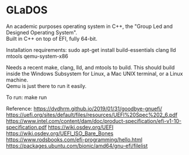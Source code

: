 # GLaDOS
An academic purposes operating system in C++, the 
"Group Led and Designed Operating System".  
Built in C++ on top of EFI, fully 64-bit.

Installation requirements:
	sudo apt-get install build-essentials clang lld  mtools  qemu-system-x86

Needs a recent make, clang, lld, and mtools to build.
This should build inside the Windows Subsystem for Linux,
a Mac UNIX terminal, or a Linux machine.  
Qemu is just there to run it easily.

To run:
	make run

Reference:
   https://dvdhrm.github.io/2019/01/31/goodbye-gnuefi/
   https://uefi.org/sites/default/files/resources/UEFI%20Spec%202_6.pdf
   https://www.intel.com/content/dam/doc/product-specification/efi-v1-10-specification.pdf
   https://wiki.osdev.org/UEFI
   https://wiki.osdev.org/UEFI_ISO_Bare_Bones
   https://www.rodsbooks.com/efi-programming/hello.html
   https://packages.ubuntu.com/bionic/amd64/gnu-efi/filelist


